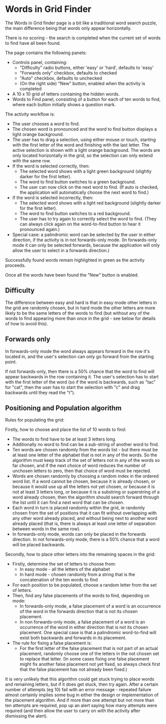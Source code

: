 # Words in Grid Finder

The Words in Grid finder page is a bit like a traditional word search puzzle,
the main difference being that words only appear horizontally.

There is no scoring - the search is completed when the current set of
words to find have all been found.

The page contains the following panels:

* Controls panel, containing:
  * "Difficulty" radio buttons, either 'easy' or 'hard', defaults to 'easy'
  * "Forwards only" checkbox, defaults to checked
  * "Auto" checkbox, defaults to unchecked
  * (On the right side) "New" button, enabled when the activity is completed
* A 10 x 10 grid of letters containing the hidden words.
* Words to Find panel, consisting of a button for each of ten words to find, where each button initially shows a question mark.

The activity workflow is:

* The user chooses a word to find.
* The chosen word is pronounced and the word to find button displays a light orange background.
* The user has to drag a selection, using either mouse or touch, starting with the first letter of
  the word and finishing with the last letter. The active selection is shown with a light orange background.
  The words are only located horizontally in the grid, so the selection can only extend with the same row.
* If the word is selected correctly, then:
  * The selected word shows with a light green background (slightly darker for the first letter).
  * The word to find button switches to a green background.
  * The user can now click on the next word to find. (If auto is checked, the application will
    automatically choose the next word to find.)
* If the word is selected incorrectly, then:
  * The selected word shows with a light red background (slightly darker for the first letter).
  * The word to find button switches to a red background.
  * The user has to try again to correctly select the word to find. (They can always click again on the
    word-to-find button to hear it pronounced again.)
* Special case: a palindromic word can be selected by the user in either direction, if the activity
  is in not forwards-only mode. (In forwards-only mode it can only be selected forwards, because the
  application will only allow the user to select in a forwards direction.)
    
Successfully found words remain highlighted in green as the activity proceeds.
    
Once all the words have been found the "New" button is enabled.

## Difficulty

The difference between easy and hard is that in easy mode other letters in the grid are randomly
chosen, but in hard mode the other letters are more likely to be the same letters of the words to 
find (but without any of the words to find appearing more than once in the grid - see below
for details of how to avoid this).

## Forwards only

In forwards-only mode the word always appears forward in the row it's located in, and the user's selection
can only go forward from the starting point.

If not forwards-only, then there is a 50% chance that the word to find will appear backwards in the
row containing it. The user's selection has to start with the first letter of the word (so if the word
is backwards, such as "tac" for "cat", then the user has to start the selection with "c" and drag
backwards until they read the "t").

## Positioning and Population algorithm

Rules for populating the grid:

Firstly, how to choose and place the list of 10 words to find:

* The words to find have to be at least 3 letters long.
* Additionally no word to find can be a sub-string of another word to find.
* Ten words are chosen randomly from the words list - but there must be at least one letter of
  the alphabet that is not in any of the words. So the algorithm must keep track of the set of
  letters not in any of the words so far chosen, and if the next choice of word reduces the number
  of unchosen letters to zero, then that choice of word must be rejected.
* Words are chosen randomly by choosing a random index in the ordered word list. If a word 
  cannot be chosen, because it is already chosen, or because it would use up all the letters
  not yet chosen, or because it is not at least 3 letters long, or because it is a substring
  or superstring of a word already chosen, then the algorithm should 
  search forward through the list until it can find a next word that can be chosen.
* Each word in turn is placed randomly within the grid, ie randomly chosen
  from the set of positions that it can fit without overlapping with any
  other word already placed, and without being next to another word already placed (that is,
  there is always at least one letter of separation between words in the same row).
* In forwards-only mode, words can only be placed in the forwards direction.
  In not forwards-only mode, there is a 50% chance that a word will be placed backwards.
  
Secondly, how to place other letters into the remaining spaces in the grid:

* Firstly, determine the set of letters to choose from:
   * In easy mode - all the letters of the alphabet
   * In hard mode - chosen randomly from a string that is the concatenation of the ten
     words to find
* For each position to be populated, choose a random letter from the set of letters.
* Then, find any false placements of the words to find, depending on mode:
  * In forwards-only mode, a false placement of a word is an occurrence of the word
    in the forwards direction that is not its chosen placement.
  * In non forwards-only mode, a false placement of a word is an occurrence of the
    word in either direction that is not its chosen placement. One special case is
    that a palindromic word-to-find will exist both backwards and forwards in its placement.
* The rule for fixing a false placement is:
  * For the first letter of the false placement that is not part of an actual placement,
    randomly choose one of the letters in the not chosen set to replace that letter.
    (In some cases fixing one false placement might fix another false placement not yet
    fixed, so always check first that the false placement has not already been fixed.)

It is very unlikely that this algorithm could get stuck trying to place words and remaining
letters, but if it does get stuck, then try again. After a certain number of attempts (eg 10)
fail with an error message - repeated failure almost certainly implies some bug in either
the design or implementation of the placement algorithm. And if more than one attempt
but not more than ten attempts are required, pop up an alert saying how many attempts were required
(and then allow the user to carry on with the activity after dismissing the alert).




